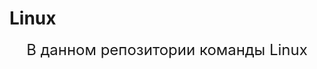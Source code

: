 # Linux

<p align="center" > <font size="5">
В данном репозитории команды Linux
</p>

<p align="center">
  <img src=""https://encrypted-tbn0.gstatic.com/images?q=tbn:ANd9GcRtfmAJ5cNZSPcI5l7siO8r8cZk-_TrBuoxvHtL13vh9_DVfsq2uiDUFMPGWnS8Sqo2b34&usqp=CAU.png />
</p>
